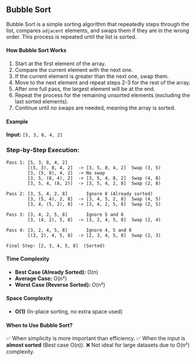 ## Bubble Sort

Bubble Sort is a simple sorting algorithm that repeatedly steps through the list, compares `adjacent` elements, and swaps them if they are in the wrong order. This process is repeated until the list is sorted.

#### How Bubble Sort Works

1. Start at the first element of the array.
2. Compare the current element with the next one.
3. If the current element is greater than the next one, swap them.
4. Move to the next element and repeat steps 2-3 for the rest of the array.
5. After one full pass, the largest element will be at the end.
6. Repeat the process for the remaining unsorted elements (excluding the last sorted elements).
7. Continue until no swaps are needed, meaning the array is sorted.

#### Example

**Input:** `[5, 3, 8, 4, 2]`

### **Step-by-Step Execution:**

```
Pass 1: [5, 3, 8, 4, 2]
        [(5, 3), 8, 4, 2]  -> [3, 5, 8, 4, 2]  Swap (3, 5)
        [3, (5, 8), 4, 2]  -> No swap
        [3, 5, (8, 4), 2]  -> [3, 5, 4, 8, 2]  Swap (4, 8)
        [3, 5, 4, (8, 2)]  -> [3, 5, 4, 2, 8]  Swap (2, 8)

Pass 2: [3, 5, 4, 2, 8]       Ignore 8 (Already sorted)
        [3, (5, 4), 2, 8]  -> [3, 4, 5, 2, 8]  Swap (4, 5)
        [3, 4, (5, 2), 8]  -> [3, 4, 2, 5, 8]  Swap (2, 5)

Pass 3: [3, 4, 2, 5, 8]       Ignore 5 and 8
        [3, (4, 2), 5, 8]  -> [3, 2, 4, 5, 8]  Swap (2, 4)

Pass 4: [3, 2, 4, 5, 8]       Ignore 4, 5 and 8
        [(3, 2), 4, 5, 8]  -> [2, 3, 4, 5, 8]  Swap (2, 3)

Final Step: [2, 3, 4, 5, 8]  (Sorted)
```

#### Time Complexity

- **Best Case (Already Sorted):** O(n)
- **Average Case:** O(n²)
- **Worst Case (Reverse Sorted):** O(n²)

#### Space Complexity

- **O(1)** (In-place sorting, no extra space used)

#### When to Use Bubble Sort?

✅ When simplicity is more important than efficiency.
✅ When the input is **almost sorted** (Best case O(n)).
❌ Not ideal for large datasets due to O(n²) complexity.
